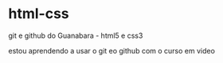 # html-css
 git e github do Guanabara - html5 e css3

estou aprendendo a usar o git eo github com o curso em video